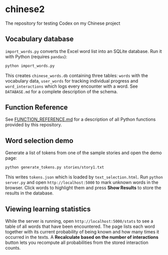 # chinese2
The repository for testing Codex on my Chinese project


## Vocabulary database

`import_words.py` converts the Excel word list into an SQLite database. Run it
with Python (requires `pandas`):

```bash
python import_words.py
```

This creates `chinese_words.db` containing three tables: `words` with the
vocabulary data, `user_words` for tracking individual progress and
`word_interactions` which logs every encounter with a word. See
`DATABASE.md` for a complete description of the schema.

## Function Reference

See [FUNCTION_REFERENCE.md](FUNCTION_REFERENCE.md) for a description of all Python functions provided by this repository.

## Word selection demo

Generate a list of tokens from one of the sample stories and open the demo page:

```bash
python generate_tokens.py stories/story1.txt
```

This writes `tokens.json` which is loaded by `text_selection.html`.
Run `python server.py` and open `http://localhost:5000` to mark unknown
words in the browser. Click words to highlight them and press
**Show Results** to store the results in the database.

## Viewing learning statistics

While the server is running, open `http://localhost:5000/stats` to see a table
of all words that have been encountered. The page lists each word together with
its current probability of being known and how many times it occurred in the
texts. A **Recalculate based on the number of interactions** button lets you
recompute all probabilities from the stored interaction counts.
